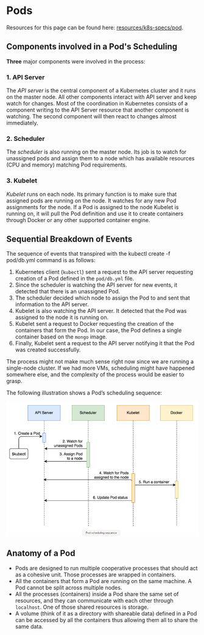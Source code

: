# Pods

Resources for this page can be found here: [resources/k8s-specs/pod](resources/k8s-specs/pod).

## Components involved in a Pod's Scheduling

**Three** major components were involved in the process:

### 1. API Server

The _API server_ is the central component of a Kubernetes cluster and it runs on the master node. All other components interact with API server and keep watch for changes. Most of the coordination in Kubernetes consists of a component writing to the API Server resource that another component is watching. The second component will then react to changes almost immediately.

### 2. Scheduler

The _scheduler_ is also running on the master node. Its job is to watch for unassigned pods and assign them to a node which has available resources (CPU and memory) matching Pod requirements.

### 3. Kubelet

_Kubelet_ runs on each node. Its primary function is to make sure that assigned pods are running on the node. It watches for any new Pod assignments for the node. If a Pod is assigned to the node Kubelet is running on, it will pull the Pod definition and use it to create containers through Docker or any other supported container engine.

## Sequential Breakdown of Events

The sequence of events that transpired with the kubectl create -f pod/db.yml command is as follows:

1. Kubernetes client (`kubectl`) sent a request to the API server requesting creation of a Pod defined in the `pod/db.yml` file.
2. Since the scheduler is watching the API server for new events, it detected that there is an unassigned Pod.
3. The scheduler decided which node to assign the Pod to and sent that information to the API server.
4. Kubelet is also watching the API server. It detected that the Pod was assigned to the node it is running on.
5. Kubelet sent a request to Docker requesting the creation of the containers that form the Pod. In our case, the Pod defines a single container based on the `mongo` image.
6. Finally, Kubelet sent a request to the API server notifying it that the Pod was created successfully.

The process might not make much sense right now since we are running a single-node cluster. If we had more VMs, scheduling might have happened somewhere else, and the complexity of the process would be easier to grasp.

The following illustration shows a Pod’s scheduling sequence:

<p align="center"><img src="resources/pod-scheduling-sequence.PNG" width="800px"/></p>

## Anatomy of a Pod

- Pods are designed to run multiple cooperative processes that should act as a cohesive unit. Those processes are wrapped in containers.
- All the containers that form a Pod are running on the same machine. A Pod cannot be split across multiple nodes.
- All the processes (containers) inside a Pod share the same set of resources, and they can communicate with each other through `localhost`. One of those shared resources is storage.
- A volume (think of it as a directory with shareable data) defined in a Pod can be accessed by all the containers thus allowing them all to share the same data.
